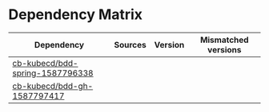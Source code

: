 # Dependency Matrix

Dependency | Sources | Version | Mismatched versions
---------- | ------- | ------- | -------------------
[cb-kubecd/bdd-spring-1587796338](https://github.com/cb-kubecd/bdd-spring-1587796338.git) |  | []() | 
[cb-kubecd/bdd-gh-1587797417](https://github.com/cb-kubecd/bdd-gh-1587797417.git) |  | []() | 
